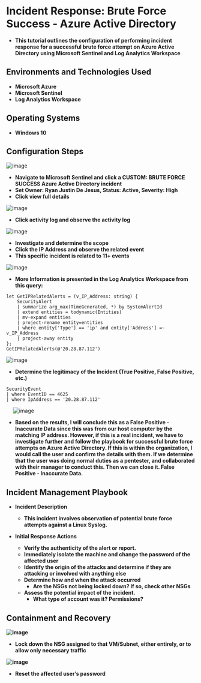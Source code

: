 <h1>Incident Response: Brute Force Success - Azure Active Directory</h1>

- <b>This tutorial outlines the configuration of performing incident response for a successful brute force attempt on Azure Active Directory using Microsoft Sentinel and Log Analytics Workspace</b>

<h2>Environments and Technologies Used</h2>

- <b>Microsoft Azure</b> 
- <b>Microsoft Sentinel</b>
- <b>Log Analytics Workspace</b>

<h2>Operating Systems</h2>

- <b>Windows 10</b>

<h2>Configuration Steps</h2>

![image](https://github.com/user-attachments/assets/bb4d1cf1-7415-492e-a976-ef9c9cf3f77e)
- <b>Navigate to Microsoft Sentinel and click a CUSTOM: BRUTE FORCE SUCCESS Azure Active Directory incident</b>
- <b>Set Owner: Ryan Justin De Jesus, Status: Active, Severity: High</b>
- <b>Click view full details</b>

![image](https://github.com/user-attachments/assets/bdab9b12-a622-4d46-a803-1b9e8ff34c43)
- <b>Click activity log and observe the activity log</b>

![image](https://github.com/user-attachments/assets/c44b27d4-8239-4f74-a7c4-0addc001604e)
- <b>Investigate and determine the scope</b>
- <b>Click the IP Address and observe the related event</b>
- <b>This specific incident is related to 11+ events</b>

![image](https://github.com/user-attachments/assets/5d5120ac-978c-4f22-bfcd-fa4645433b23)
- <b>More Information is presented in the Log Analytics Workspace from this query:</b>

``` 
let GetIPRelatedAlerts = (v_IP_Address: string) {
    SecurityAlert
    | summarize arg_max(TimeGenerated, *) by SystemAlertId
    | extend entities = todynamic(Entities)
    | mv-expand entities
    | project-rename entity=entities
    | where entity['Type'] == 'ip' and entity['Address'] =~ v_IP_Address
    | project-away entity
};
GetIPRelatedAlerts(@'20.28.87.112')
```

![image](https://github.com/user-attachments/assets/734e9966-a58c-48dd-b83e-4ef855bdd29e)
- <b>Determine the legitimacy of the Incident (True Positive, False Positive, etc.)</b>

```
SecurityEvent
| where EventID == 4625
| where IpAddress == '20.28.87.112'
```
 
![image](https://github.com/user-attachments/assets/3dbe1a9d-de07-44ee-b194-c952feb69564)
- <b>Based on the results, I will conclude this as a False Positive - Inaccurate Data since this was from our host computer by the matching IP address. However, if this is a real incident, we have to investigate further and follow the playbook for successful brute force attempts on Azure Active Directory. If this is within the organization, I would call the user and confirm the details with them. If we determine that the user was doing normal duties as a pentester, and collaborated with their manager to conduct this. Then we can close it. False Positive - Inaccurate Data.

## Incident Management Playbook 
- <b>Incident Description</b>
    - This incident involves observation of potential brute force attempts against a Linux Syslog.

- <b>Initial Response Actions</b>
    - Verify the authenticity of the alert or report.
    - Immediately isolate the machine and change the password of the affected user
    - Identify the origin of the attacks and determine if they are attacking or involved with anything else
    - Determine how and when the attack occurred
        - Are the NSGs not being locked down? If so, check other NSGs
    - Assess the potential impact of the incident.
        - What type of account was it? Permissions?

## Containment and Recovery

![image](https://github.com/user-attachments/assets/86ee1b28-092f-4490-b5b1-c0bc58562da9)
- <b>Lock down the NSG assigned to that VM/Subnet, either entirely, or to allow only necessary traffic</b>

![image](https://github.com/user-attachments/assets/0f43e8a9-e329-405e-9467-d57dbbd165ab)
- <b>Reset the affected user’s password</b>
